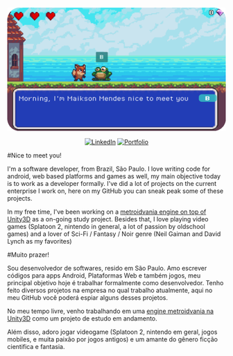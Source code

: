 <p align="center">
<img src="https://github.com/maiksonstrife/maiksonstrife/blob/master/img/GitCard_roundededges.png?raw=true" alt="G'Morning! I'm Maikson" />
</p>

<p align="center">
<a href="https://www.linkedin.com/in/maiksonmendes/">
<img src="https://img.shields.io/badge/-LinkedIn-%233781da" alt="LinkedIn"/></a> 
  <a href="https://https://maiksonstrife.github.io/maiksonportfolioGitPage/">
<img src="https://https://img.shields.io/badge/-portfolio-orange" alt="Portfolio"/></a> 
</p>

#Nice to meet you! 

I'm a software developer, from Brazil, São Paulo. I love writing code for android, web based platforms and games as well, my main objective today is to work as a developer formally. I've did a lot of projects on the current enterprise I work on, here on my GitHub you can sneak peak some of these projects.

In my free time, I've been working on a [metroidvania engine on top of Unity3D](https://github.com/maiksonstrife/FoxTale) as a on-going study project. 
Besides that, I love playing video games (Splatoon 2, nintendo in general, a lot of passion by oldschool games) and a lover of Sci-Fi / Fantasy / Noir genre (Neil Gaiman and David Lynch as my favorites)



#Muito prazer! 

 Sou desenvolvedor de softwares, resido em São Paulo. Amo escrever códigos para apps Android, Plataformas Web e também jogos, meu principal objetivo hoje é trabalhar formalmente como desenvolvedor. Tenho feito diversos projetos na empresa no qual trabalho atualmente, aqui no meu GitHub você poderá espiar alguns desses projetos.

No meu tempo livre, venho trabalhando em uma [engine metroidvania na Unity3D](https://github.com/maiksonstrife/FoxTale) como um projeto de estudo em andamento.

Além disso, adoro jogar videogame (Splatoon 2, nintendo em geral, jogos mobiles, e muita paixão por jogos antigos) e um amante do gênero ficção cientifica e fantasia.
